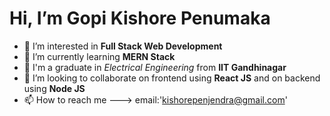   # Hi, I’m **Gopi Kishore Penumaka**
- 👀 I’m interested in **Full Stack Web Development**
- 🌱 I’m currently learning **MERN Stack**
- 🤝 I'm a graduate in *Electrical Engineering* from **IIT Gandhinagar**
- 💞️ I’m looking to collaborate on frontend using **React JS** and on backend using **Node JS**
- 📫 How to reach me ---> email:'kishorepenjendra@gmail.com'

<!---
gopikish1998/gopikish1998 is a ✨ special ✨ repository because its `README.md` (this file) appears on your GitHub profile.
You can click the Preview link to take a look at your changes.
--->
